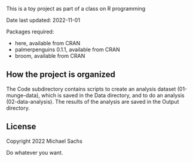 This is a toy project as part of a class on R programming

Date last updated: 2022-11-01

Packages required: 

- here, available from CRAN
- palmerpenguins 0.1.1, available from CRAN
- broom, available from CRAN


## How the project is organized

The Code subdirectory contains scripts to create an analysis dataset (01-munge-data), which is saved in the Data directory, and to do an analysis (02-data-analysis). The results of the analysis are saved in the Output directory.


## License

Copyright 2022 Michael Sachs

Do whatever you want.
